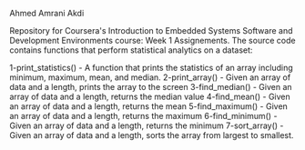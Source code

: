 Ahmed Amrani Akdi

Repository for Coursera's Introduction to Embedded Systems Software and Development Environments course: Week 1 Assignements.
The source code contains functions that perform statistical analytics on a dataset:

1-print_statistics() - A function that prints the statistics of an array including minimum, maximum, mean, and median.
2-print_array() - Given an array of data and a length, prints the array to the screen
3-find_median() - Given an array of data and a length, returns the median value
4-find_mean() - Given an array of data and a length, returns the mean
5-find_maximum() - Given an array of data and a length, returns the maximum
6-find_minimum() - Given an array of data and a length, returns the minimum
7-sort_array() - Given an array of data and a length, sorts the array from largest to smallest.


